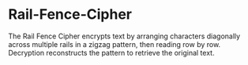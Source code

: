 # Rail-Fence-Cipher
The Rail Fence Cipher encrypts text by arranging characters diagonally across multiple rails in a zigzag pattern, then reading row by row. Decryption reconstructs the pattern to retrieve the original text.
